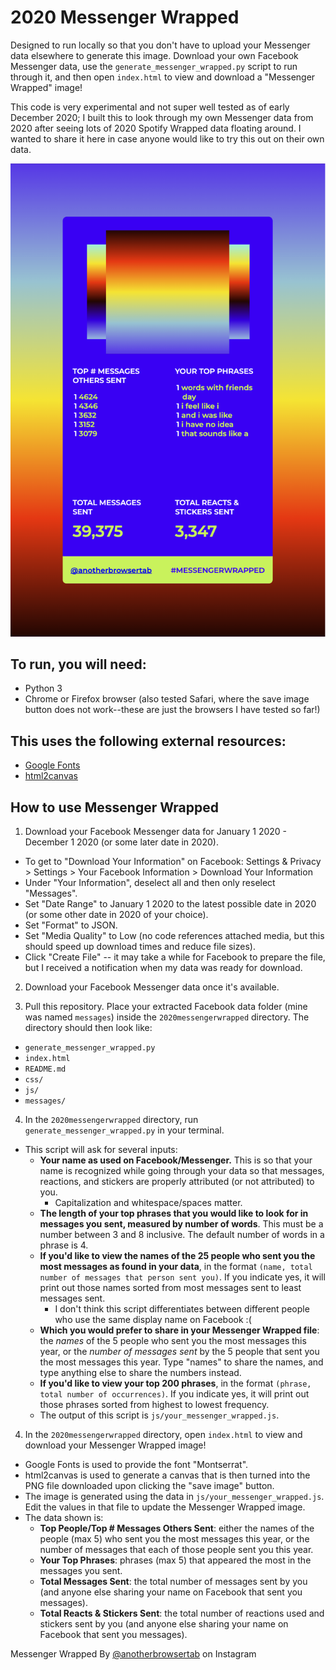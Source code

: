 # 2020 Messenger Wrapped

Designed to run locally so that you don't have to upload your Messenger data elsewhere to generate this image.
Download your own Facebook Messenger data, use the `generate_messenger_wrapped.py` script to run through it, and then open `index.html` to view and download a "Messenger Wrapped" image!

This code is very experimental and not super well tested as of early December 2020; I built this to look through my own Messenger data from 2020 after seeing lots of 2020 Spotify Wrapped data floating around.
I wanted to share it here in case anyone would like to try this out on their own data.

![Example output from Messenger Wrapped](./example_output.png)

## To run, you will need:
- Python 3
- Chrome or Firefox browser (also tested Safari, where the save image button does not work--these are just the browsers I have tested so far!)

## This uses the following external resources:
- [Google Fonts](https://fonts.google.com/)
- [html2canvas](https://github.com/niklasvh/html2canvas)

## How to use Messenger Wrapped
1. Download your Facebook Messenger data for January 1 2020 - December 1 2020 (or some later date in 2020).
- To get to "Download Your Information" on Facebook: Settings & Privacy > Settings > Your Facebook Information > Download Your Information
- Under "Your Information", deselect all and then only reselect "Messages". 
- Set "Date Range" to January 1 2020 to the latest possible date in 2020 (or some other date in 2020 of your choice).
- Set "Format" to JSON.
- Set "Media Quality" to Low (no code references attached media, but this should speed up download times and reduce file sizes).
- Click "Create File" -- it may take a while for Facebook to prepare the file, but I received a notification when my data was ready for download.

2. Download your Facebook Messenger data once it's available.

3. Pull this repository. Place your extracted Facebook data folder (mine was named `messages`) inside the `2020messengerwrapped` directory. The directory should then look like:
- `generate_messenger_wrapped.py`
- `index.html`
- `README.md`
- `css/`
- `js/`
- `messages/`

4. In the `2020messengerwrapped` directory, run `generate_messenger_wrapped.py` in your terminal.
- This script will ask for several inputs:
  - **Your name as used on Facebook/Messenger.** This is so that your name is recognized while going through your data so that messages, reactions, and stickers are properly attributed (or not attributed) to you.
    - Capitalization and whitespace/spaces matter.
  - **The length of your top phrases that you would like to look for in messages you sent, measured by number of words**. This must be a number between 3 and 8 inclusive. The default number of words in a phrase is 4.
  - **If you'd like to view the names of the 25 people who sent you the most messages as found in your data**, in the format `(name, total number of messages that person sent you)`. If you indicate yes, it will print out those names sorted from most messages sent to least messages sent.
    - I don't think this script differentiates between different people who use the same display name on Facebook :(
  - **Which you would prefer to share in your Messenger Wrapped file**: the *names* of the 5 people who sent you the most messages this year, or the *number of messages sent* by the 5 people that sent you the most messages this year. Type "names" to share the names, and type anything else to share the numbers instead.
  - **If you'd like to view your top 200 phrases**, in the format `(phrase, total number of occurrences)`. If you indicate yes, it will print out those phrases sorted from highest to lowest frequency.
  - The output of this script is `js/your_messenger_wrapped.js`.

4. In the `2020messengerwrapped` directory, open `index.html` to view and download your Messenger Wrapped image!
- Google Fonts is used to provide the font "Montserrat".
- html2canvas is used to generate a canvas that is then turned into the PNG file downloaded upon clicking the "save image" button.
- The image is generated using the data in `js/your_messenger_wrapped.js`. Edit the values in that file to update the Messenger Wrapped image.
- The data shown is:
  - **Top People/Top # Messages Others Sent**: either the names of the people (max 5) who sent you the most messages this year, or the number of messages that each of those people sent you this year.
  - **Your Top Phrases**: phrases (max 5) that appeared the most in the messages you sent.
  - **Total Messages Sent**: the total number of messages sent by you (and anyone else sharing your name on Facebook that sent you messages).
  - **Total Reacts & Stickers Sent**: the total number of reactions used and stickers sent by you (and anyone else sharing your name on Facebook that sent you messages).

Messenger Wrapped By [@anotherbrowsertab](https://www.instagram.com/anotherbrowsertab/) on Instagram